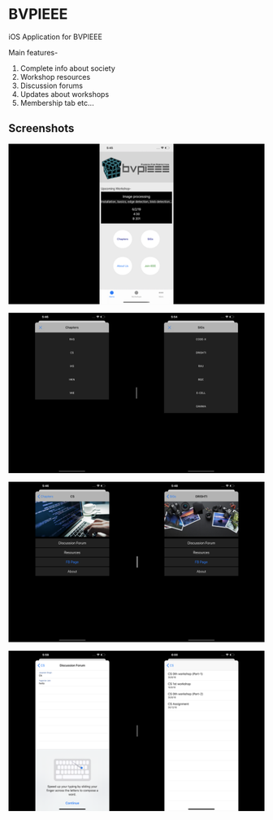 # BVPIEEE
iOS Application for BVPIEEE

Main features-
1. Complete info about society
2. Workshop resources
3. Discussion forums
4. Updates about workshops
5. Membership tab etc...

## Screenshots

![Home](https://github.com/yugantarjain/BVPIEEE/blob/master/Screenshots/SS-Home.png)

![Chap-SIG](https://github.com/yugantarjain/BVPIEEE/blob/master/Screenshots/chap-sig.png)

![CS-Drishti](https://github.com/yugantarjain/BVPIEEE/blob/master/Screenshots/cs-drishti.png)

![discuss-resource](https://github.com/yugantarjain/BVPIEEE/blob/master/Screenshots/forum-resource.png)
